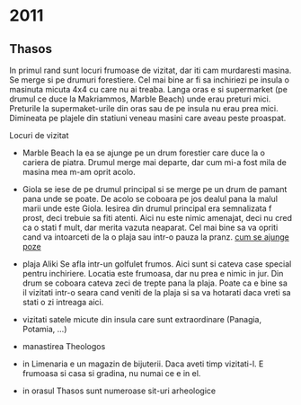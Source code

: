 # 2011
## Thasos

In primul rand sunt locuri frumoase de vizitat, dar iti cam murdaresti masina. Se merge si pe drumuri forestiere. 
Cel mai bine ar fi sa inchiriezi pe insula o masinuta micuta 4x4 cu care nu ai treaba.
Langa oras e si supermarket (pe drumul ce duce la Makriammos, Marble Beach) unde erau preturi mici. 
Preturile la supermaket-urile din oras sau de pe insula nu erau prea mici. 
Dimineata pe plajele din statiuni veneau masini care aveau peste proaspat.

Locuri de vizitat

- Marble Beach
la ea se ajunge pe un drum forestier care duce la o cariera de piatra. 
Drumul merge mai departe, dar cum mi-a fost mila de masina mea m-am oprit acolo.

- Giola
se iese de pe drumul principal si se merge pe un drum de pamant pana unde se poate. De acolo se coboara pe jos dealul pana la malul marii unde este Giola. Iesirea din drumul principal era semnalizata f prost, deci trebuie sa fiti atenti. Aici nu este nimic amenajat, deci nu cred ca o stati f mult, dar merita vazuta neaparat. Cel mai bine sa va opriti cand va intoarceti de la o plaja sau intr-o pauza la pranz.
[cum se ajunge](http://amfostacolo.ro/grecia-pareri,7/thassos,126,154/thassos-locuri-must-see,11888/impresii-sejur-si-fotografii-vacanta__6130.htm)
[poze](http://www.thassos-view.com/beaches/giola)

- plaja Aliki
Se afla intr-un golfulet frumos. Aici sunt si cateva case special pentru inchiriere. Locatia este frumoasa, dar nu prea e nimic in jur. Din drum se coboara cateva zeci de trepte pana la plaja. Poate ca e bine sa il vizitati intr-o seara cand veniti de la plaja si sa va hotarati daca vreti sa stati o zi intreaga aici.

- vizitati satele micute din insula care sunt extraordinare (Panagia, Potamia, ...)

- manastirea Theologos

- in Limenaria e un magazin de bijuterii. Daca aveti timp vizitati-l. 
E frumoasa si casa si gradina, nu numai ce e in el.

- in orasul Thasos sunt numeroase sit-uri arheologice
